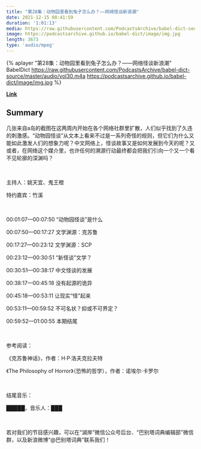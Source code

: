 ```yaml
---
title: "第28集：动物园里看到兔子怎么办？——网络怪谈新浪潮"
date: 2021-12-15 08:41:59
duration: '1:01:13'
media: https://raw.githubusercontent.com/PodcastsArchive/babel-dict-source/master/audio/vol30.m4a
image: https://podcastsarchive.github.io/babel-dict/image/img.jpg
length: 3673
type: 'audio/mpeg'
---
```


{% aplayer "第28集：动物园里看到兔子怎么办？——网络怪谈新浪潮" BabelDict  https://raw.githubusercontent.com/PodcastsArchive/babel-dict-source/master/audio/vol30.m4a https://podcastsarchive.github.io/babel-dict/image/img.jpg %}

**[Link](https://www.xiaoyuzhoufm.com/episode/61b9ad011b486acb9e87fb2e)**

## Summary
<p>几张来自a岛的截图在这两周内开始在各个网络社群里扩散，人们似乎找到了久违的刺激感。“动物园怪谈”从文本上看来不过是一系列奇怪的规则，但它们为什么又能如此激发人们的想象力呢？中文网络上，怪谈故事又是如何发展到今天的呢？又或者，在网络这个媒介里，也许任何的溯源行动最终都会把我们引向一个又一个看不见轮廓的深渊吗？</p><p>&nbsp;</p><p>主持人：姚天宜、鬼王橙</p><p>特约嘉宾：竹溪</p><p>&nbsp;</p><p>00:01:07—00:07:50 “动物园怪谈”是什么</p><p>00:07:50—00:17:27 文学渊源：克苏鲁</p><p>00:17:27—00:23:12 文学渊源：SCP</p><p>00:23:12—00:30:51 “新怪谈”文学？</p><p>00:30:51—00:38:17 中文怪谈的发展</p><p>00:38:17—00:45:18 没有起源的诡异</p><p>00:45:18—00:53:11 让现实“怪”起来</p><p>00:53:11—00:59:52 不可名状？抑或不可界定？</p><p>00:59:52—01:00:55 本期结尾&nbsp;</p><p>&nbsp;</p><p>参考阅读：</p><p>《克苏鲁神话》，作者：H·P·洛夫克拉夫特</p><p>《The Philosophy of Horror》（恐怖的哲学），作者：诺埃尔·卡罗尔</p><p>&nbsp;</p><p>结尾音乐：</p><p>█████，音乐人：███</p><p>&nbsp;</p><p>若对我们的节目感兴趣，可以在“湖岸”微信公众号后台、“巴别塔词典编辑部”微信群，以及新浪微博“@巴别塔词典”联系我们！</p>
    